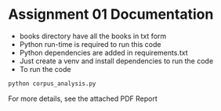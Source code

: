 # Assignment 01 Documentation

- books directory have all the books in txt form
- Python run-time is required to run this code
- Python dependencies are added in requirements.txt
- Just create a venv and install dependencies to run the code
- To run the code
```bash
python corpus_analysis.py
```
For more details, see the attached PDF Report